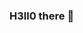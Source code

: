 ### H3ll0 there 👋

<!--Welcome to my repository🎶✌️

-Meu nome é Enely Marcondes Tamarazzi🎹🧸💜
-Eu sou etudante e estou aprendendo a linguagem de programação JavaScript, HTML e CSS.🤓
-Utilizo ese espaço para armazenar os meus códigos, e copartilhar experiencias🥱

### Meu email de contato é📩
enely.tamarazzi@escola.pr.gov.br

![]("https://media.tenor.com/HSMUm5bfofQAAAAM/funny-min-yoongi.gif")

